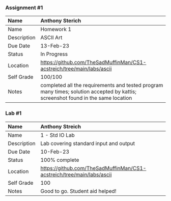### Assignment #1

| Name | Anthony Sterich |
| :--- | :--- |
| Name | Homework 1 |
| Description | ASCII Art |
| Due Date | 13-Feb-23 |
| Status | In Progress |
| Location | https://github.com/TheSadMuffinMan/CS1-acstreich/tree/main/labs/ascii |
| Self Grade | 100/100 |
| Notes | completed all the requirements and tested program many times; solution accepted by kattis; screenshot found in the same location |

### Lab #1

| Name | Anthony Streich |
| :--- | :--- |
| Name | 1 - Std IO Lab |
| Description | Lab covering standard input and output |
| Due Date | 10-Feb-23 |
| Status | 100% complete |
| Location | https://github.com/TheSadMuffinMan/CS1-acstreich/tree/main/labs/ascii |
| Self Grade | 100 |
| Notes | Good to go. Student aid helped! |
